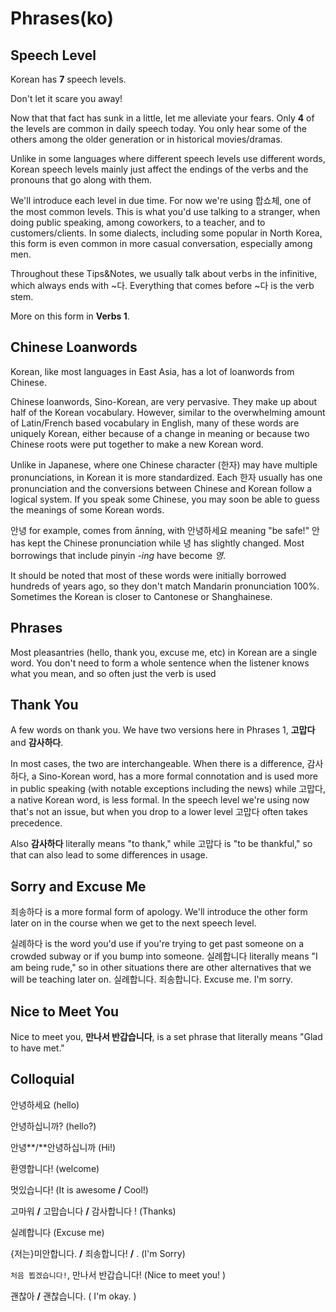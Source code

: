 # Phrases\(ko\)

## **Speech Level**

Korean has **7** speech levels.

Don't let it scare you away!

Now that that fact has sunk in a little, let me alleviate your fears. Only **4** of the levels are common in daily speech today. You only hear some of the others among the older generation or in historical movies/dramas.

Unlike in some languages where different speech levels use different words, Korean speech levels mainly just affect the endings of the verbs and the pronouns that go along with them.

We'll introduce each level in due time. For now we're using 합쇼체, one of the most common levels. This is what you'd use talking to a stranger, when doing public speaking, among coworkers, to a teacher, and to customers/clients. In some dialects, including some popular in North Korea, this form is even common in more casual conversation, especially among men.

Throughout these Tips&Notes, we usually talk about verbs in the infinitive, which always ends with ~다. Everything that comes before ~다 is the verb stem.

More on this form in **Verbs 1**.

## **Chinese Loanwords**

Korean, like most languages in East Asia, has a lot of loanwords from Chinese.

Chinese loanwords, Sino-Korean, are very pervasive. They make up about half of the Korean vocabulary. However, similar to the overwhelming amount of Latin/French based vocabulary in English, many of these words are uniquely Korean, either because of a change in meaning or because two Chinese roots were put together to make a new Korean word.

Unlike in Japanese, where one Chinese character \(한자\) may have multiple pronunciations, in Korean it is more standardized. Each 한자 usually has one pronunciation and the conversions between Chinese and Korean follow a logical system. If you speak some Chinese, you may soon be able to guess the meanings of some Korean words.

안녕 for example, comes from ānníng, with 안녕하세요 meaning "be safe!" 안 has kept the Chinese pronunciation while 녕 has slightly changed. Most borrowings that include pinyin _-ing_ have become _영_.

It should be noted that most of these words were initially borrowed hundreds of years ago, so they don't match Mandarin pronunciation 100%. Sometimes the Korean is closer to Cantonese or Shanghainese.

## **Phrases**

Most pleasantries \(hello, thank you, excuse me, etc\) in Korean are a single word. You don't need to form a whole sentence when the listener knows what you mean, and so often just the verb is used

## **Thank You**

A few words on thank you. We have two versions here in Phrases 1, **고맙다** and **감사하다**.

In most cases, the two are interchangeable. When there is a difference, 감사하다, a Sino-Korean word, has a more formal connotation and is used more in public speaking \(with notable exceptions including the news\) while 고맙다, a native Korean word, is less formal. In the speech level we're using now that's not an issue, but when you drop to a lower level 고맙다 often takes precedence.

Also **감사하다** literally means "to thank," while 고맙다 is "to be thankful," so that can also lead to some differences in usage.

## **Sorry and Excuse Me**

죄송하다 is a more formal form of apology. We'll introduce the other form later on in the course when we get to the next speech level.

실례하다 is the word you'd use if you're trying to get past someone on a crowded subway or if you bump into someone. 실례합니다 literally means "I am being rude," so in other situations there are other alternatives that we will be teaching later on. 실례합니다. 죄송합니다. Excuse me. I'm sorry.

## **Nice to Meet You**

Nice to meet you, **만나서 반갑습니다**, is a set phrase that literally means "Glad to have met."

## Colloquial

안녕하세요 \(hello\)

안녕하십니까? \(hello?\)

안녕**/**안녕하십니까 \(Hi!\)

환영합니다! \(welcome\)

멋있습니다! \(It is awesome **/** Cool!\)

고마워 **/** 고맙습니다 **/** 감사합니다 ! \(Thanks\)

실례합니다 \(Excuse me\)

{저는}미안합니다. **/** 죄송합니다! **/** . \(I'm Sorry\)

`처음 뵙겠습니다!`, 만나서 반갑습니다! \(Nice to meet you! \)

괜찮아 **/** 괜찮습니다. \( I'm okay. \)

